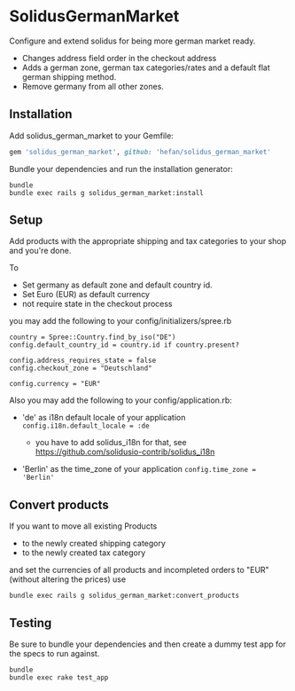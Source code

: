 SolidusGermanMarket
===================

Configure and extend solidus for being more german market ready.

- Changes address field order in the checkout address
- Adds a german zone, german tax categories/rates and a default flat german shipping method.
- Remove germany from all other zones.


Installation
------------

Add solidus_german_market to your Gemfile:

```ruby
gem 'solidus_german_market', github: 'hefan/solidus_german_market'
```


Bundle your dependencies and run the installation generator:

```shell
bundle
bundle exec rails g solidus_german_market:install
```


Setup
-----

Add products with the appropriate shipping and tax categories to your shop and you're done.

To

- Set germany as default zone and default country id.
- Set Euro (EUR) as default currency
- not require state in the checkout process

you may add the following to your config/initializers/spree.rb

```shell
country = Spree::Country.find_by_iso("DE")
config.default_country_id = country.id if country.present?

config.address_requires_state = false
config.checkout_zone = "Deutschland"

config.currency = "EUR"
```


Also you may add the following to your config/application.rb:

- 'de' as i18n default locale of your application `config.i18n.default_locale = :de`
  - you have to add solidus_i18n for that, see https://github.com/solidusio-contrib/solidus_i18n

- 'Berlin' as the time_zone of your application `config.time_zone = 'Berlin'`


Convert products
----------------

If you want to move all existing Products
 - to the newly created shipping category
 - to the newly created tax category

and set the currencies of all products and incompleted orders to "EUR" (without altering the prices) use

```shell
bundle exec rails g solidus_german_market:convert_products
```

Testing
-------

Be sure to bundle your dependencies and then create a dummy test app for the specs to run against.

```shell
bundle
bundle exec rake test_app
```
